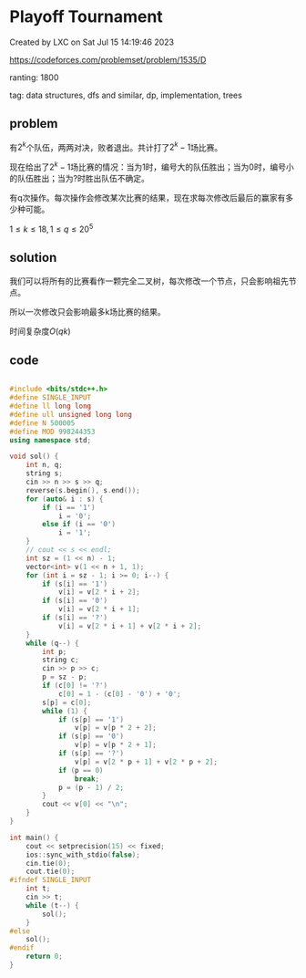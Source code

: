 # Playoff Tournament

Created by LXC on Sat Jul 15 14:19:46 2023

https://codeforces.com/problemset/problem/1535/D

ranting: 1800

tag: data structures, dfs and similar, dp, implementation, trees

## problem

有$2^k$个队伍，两两对决，败者退出。共计打了$2^k-1$场比赛。

现在给出了$2^k-1$场比赛的情况：当为1时，编号大的队伍胜出；当为0时，编号小的队伍胜出；当为?时胜出队伍不确定。

有q次操作。每次操作会修改某次比赛的结果，现在求每次修改后最后的赢家有多少种可能。

$1\le k\le 18, 1 \le q \le 20^5$

## solution

我们可以将所有的比赛看作一颗完全二叉树，每次修改一个节点，只会影响祖先节点。

所以一次修改只会影响最多k场比赛的结果。

时间复杂度$O(qk)$

## code

``` cpp

#include <bits/stdc++.h>
#define SINGLE_INPUT
#define ll long long
#define ull unsigned long long
#define N 500005
#define MOD 998244353
using namespace std;

void sol() {
    int n, q;
    string s;
    cin >> n >> s >> q;
    reverse(s.begin(), s.end());
    for (auto& i : s) {
        if (i == '1')
            i = '0';
        else if (i == '0')
            i = '1';
    }
    // cout << s << endl;
    int sz = (1 << n) - 1;
    vector<int> v(1 << n + 1, 1);
    for (int i = sz - 1; i >= 0; i--) {
        if (s[i] == '1')
            v[i] = v[2 * i + 2];
        if (s[i] == '0')
            v[i] = v[2 * i + 1];
        if (s[i] == '?')
            v[i] = v[2 * i + 1] + v[2 * i + 2];
    }
    while (q--) {
        int p;
        string c;
        cin >> p >> c;
        p = sz - p;
        if (c[0] != '?')
            c[0] = 1 - (c[0] - '0') + '0';
        s[p] = c[0];
        while (1) {
            if (s[p] == '1')
                v[p] = v[p * 2 + 2];
            if (s[p] == '0')
                v[p] = v[p * 2 + 1];
            if (s[p] == '?')
                v[p] = v[2 * p + 1] + v[2 * p + 2];
            if (p == 0)
                break;
            p = (p - 1) / 2;
        }
        cout << v[0] << "\n";
    }
}

int main() {
    cout << setprecision(15) << fixed;
    ios::sync_with_stdio(false);
    cin.tie(0);
    cout.tie(0);
#ifndef SINGLE_INPUT
    int t;
    cin >> t;
    while (t--) {
        sol();
    }
#else
    sol();
#endif
    return 0;
}

```
